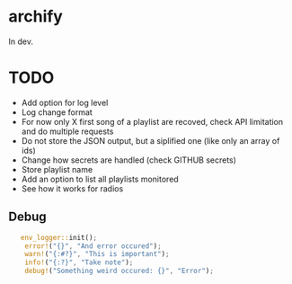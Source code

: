 # archify

In dev.

# TODO

- Add option for log level
- Log change format
- For now only X first song of a playlist are recoved, check API limitation and do multiple requests
- Do not store the JSON output, but a siplified one (like only an array of ids)
- Change how secrets are handled (check GITHUB secrets)
- Store playlist name
- Add an option to list all playlists monitored
- See how it works for radios

## Debug

```Rust
   env_logger::init();
    error!("{}", "And error occured");
    warn!("{:#?}", "This is important");
    info!("{:?}", "Take note");
    debug!("Something weird occured: {}", "Error");
```